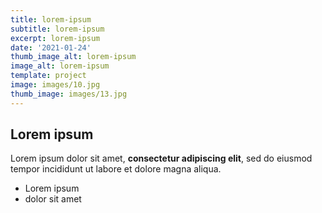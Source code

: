```yaml
---
title: lorem-ipsum
subtitle: lorem-ipsum
excerpt: lorem-ipsum
date: '2021-01-24'
thumb_image_alt: lorem-ipsum
image_alt: lorem-ipsum
template: project
image: images/10.jpg
thumb_image: images/13.jpg
---
```

## Lorem ipsum

Lorem ipsum dolor sit amet, **consectetur adipiscing elit**, sed do eiusmod tempor incididunt ut labore et dolore magna aliqua.

- Lorem ipsum
- dolor sit amet